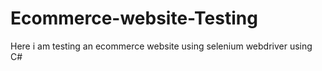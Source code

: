 # Ecommerce-website-Testing
Here i am testing an ecommerce website using selenium webdriver using C#
